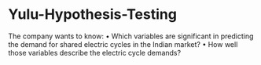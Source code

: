 # Yulu-Hypothesis-Testing
The company wants to know:  • Which variables are significant in predicting the demand for shared electric cycles in the Indian market?  • How well those variables describe the electric cycle demands?

